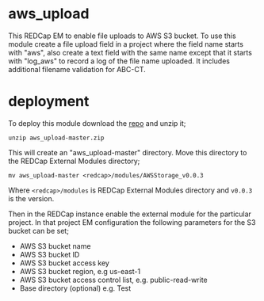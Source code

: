 # aws_upload
This REDCap EM to enable file uploads to AWS S3 bucket.
To use this module create a file upload field in a project where the field name starts with "aws", also create a text field with the same name except that it starts with "log_aws" to record a log of the file name uploaded.
It includes additional filename validation for ABC-CT.

# deployment
To deploy this module download the [repo](https://git.yale.edu/ajn48/aws_upload/archive/master.zip) and unzip it;

```unzip aws_upload-master.zip```
   
This will create an "aws_upload-master" directory. Move this directory to the REDCap External Modules directory;

```mv aws_upload-master <redcap>/modules/AWSStorage_v0.0.3```

Where ```<redcap>/modules``` is REDCap External Modules directory and ```v0.0.3``` is the version.

Then in the REDCap instance enable the external module for the particular project. In that project EM configuration the following parameters for the S3 bucket can be set;
 * AWS S3 bucket name
 * AWS S3 bucket ID
 * AWS S3 bucket access key
 * AWS S3 bucket region, e.g us-east-1
 * AWS S3 bucket access control list, e.g. public-read-write
 * Base directory (optional) e.g. Test 

